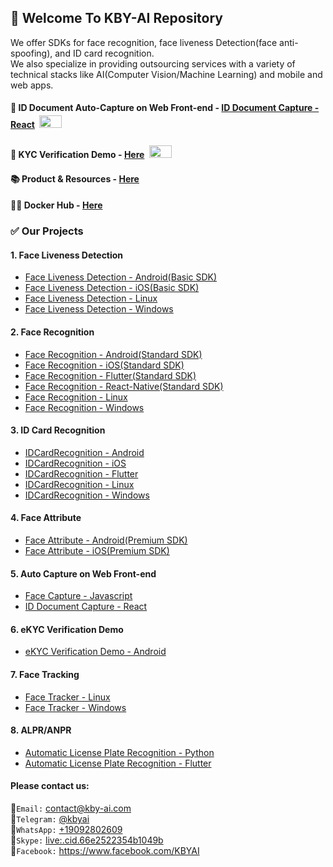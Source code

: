 ## 👋 Welcome To KBY-AI Repository
<!--

**Here are some ideas to get you started:**

🙋‍♀️ A short introduction - what is your organization all about?
🌈 Contribution guidelines - how can the community get involved?
👩‍💻 Useful resources - where can the community find your docs? Is there anything else the community should know?
🍿 Fun facts - what does your team eat for breakfast?
🧙 Remember, you can do mighty things with the power of [Markdown](https://docs.github.com/github/writing-on-github/getting-started-with-writing-and-formatting-on-github/basic-writing-and-formatting-syntax)
-->
We offer SDKs for face recognition, face liveness Detection(face anti-spoofing), and ID card recognition.<br/>
We also specialize in providing outsourcing services with a variety of technical stacks like AI(Computer Vision/Machine Learning) and mobile and web apps.</br>

#### 🚀 ID Document Auto-Capture on Web Front-end - [ID Document Capture - React](https://github.com/kby-ai/ID-document-capture-React) <span> <img src="https://github.com/kby-ai/.github/assets/125717930/bcf351c5-8b7a-496e-a8f9-c236eb8ad59e" style="margin: 4px; width: 36px; height: 20px"> <span/>
#### 💼 KYC Verification Demo - [Here](https://github.com/kby-ai/KYC-Verification-Demo-Android) <span> <img src="https://github.com/kby-ai/.github/assets/125717930/bcf351c5-8b7a-496e-a8f9-c236eb8ad59e" style="margin: 4px; width: 36px; height: 20px"> <span/>
#### 📚 Product & Resources - [Here](https://github.com/kby-ai/Product)
#### 🙋‍♀️ Docker Hub - [Here](https://hub.docker.com/u/kbyai)

### ✅ Our Projects
#### 1. Face Liveness Detection</br>
- [Face Liveness Detection - Android(Basic SDK)](https://github.com/kby-ai/FaceLivenessDetection-Android)</br>
- [Face Liveness Detection - iOS(Basic SDK)](https://github.com/kby-ai/FaceLivenessDetection-iOS)
- [Face Liveness Detection - Linux](https://github.com/kby-ai/FaceLivenessDetection-Docker)
- [Face Liveness Detection - Windows](https://github.com/kby-ai/FaceLivenessDetection-Windows)
#### 2. Face Recognition</br>
- [Face Recognition - Android(Standard SDK)](https://github.com/kby-ai/FaceRecognition-Android)
- [Face Recognition - iOS(Standard SDK)](https://github.com/kby-ai/FaceRecognition-iOS)
- [Face Recognition - Flutter(Standard SDK)](https://github.com/kby-ai/FaceRecognition-Flutter)
- [Face Recognition - React-Native(Standard SDK)](https://github.com/kby-ai/FaceRecognition-React-Native)
- [Face Recognition - Linux](https://github.com/kby-ai/FaceRecognition-Docker)
- [Face Recognition - Windows](https://github.com/kby-ai/FaceRecognition-Windows)
#### 3. ID Card Recognition<br/>
- [IDCardRecognition - Android](https://github.com/kby-ai/IDCardRecognition-Android)
- [IDCardRecognition - iOS](https://github.com/kby-ai/IDCardRecognition-iOS)
- [IDCardRecognition - Flutter](https://github.com/kby-ai/IDCardRecognition-Flutter)
- [IDCardRecognition - Linux](https://github.com/kby-ai/IDCardRecognition-Docker)
- [IDCardRecognition - Windows](https://github.com/kby-ai/FaceLivenessDetection-Windows)
#### 4. Face Attribute<br/>
- [Face Attribute - Android(Premium SDK)](https://github.com/kby-ai/FaceAttribute-Android)
- [Face Attribute - iOS(Premium SDK)](https://github.com/kby-ai/FaceAttribute-iOS)
#### 5. Auto Capture on Web Front-end</br>
- [Face Capture - Javascript](https://github.com/kby-ai/facecapture-web)
- [ID Document Capture - React](https://github.com/kby-ai/ID-document-capture-React)
#### 6. eKYC Verification Demo<br/>
- [eKYC Verification Demo - Android](https://github.com/kby-ai/KYC-Verification-Demo-Android)
#### 7. Face Tracking<br/>
- [Face Tracker - Linux](https://github.com/kby-ai/Face-Tracker-Linux)
- [Face Tracker - Windows](https://github.com/kby-ai/Face-Tracker-Windows)
#### 8. ALPR/ANPR<br/>
- [Automatic License Plate Recognition - Python](https://github.com/kby-ai/Automatic-License-Plate-Recognition-Python)
- [Automatic License Plate Recognition - Flutter](https://github.com/kby-ai/Automatic-License-Plate-Recognition-Flutter)
  
#### Please contact us:
🧙`Email:` contact@kby-ai.com</br>
🧙`Telegram:` [@kbyai](https://t.me/kbyai)</br>
🧙`WhatsApp:` [+19092802609](https://wa.me/+19092802609)</br>
🧙`Skype:` [live:.cid.66e2522354b1049b](https://join.skype.com/invite/OffY2r1NUFev)</br>
🧙`Facebook:` https://www.facebook.com/KBYAI</br>


